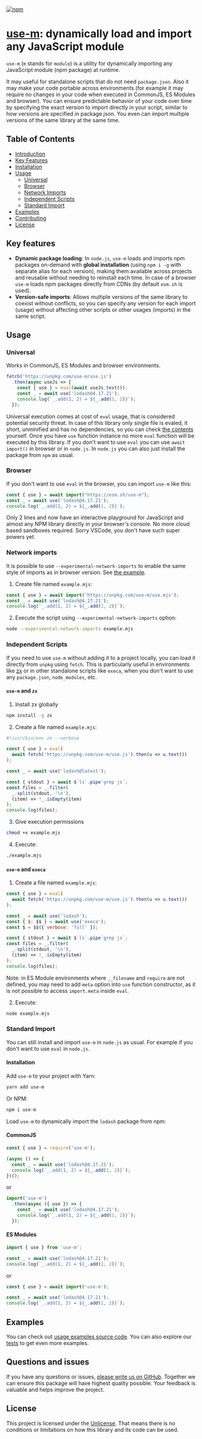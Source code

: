 [![npm](https://img.shields.io/npm/v/use-m.svg)](https://npmjs.com/use-m)

# [use-m](https://github.com/link-foundation/use-m): dynamically load and import any JavaScript module

`use-m` (`m` stands for `module`) is a utility for dynamically importing any JavaScript module (npm package) at runtime. 

It may useful for standalone scripts that do not need `package.json`. Also it may make your code portable across environments (for example it may require no changes in your code when executed in CommonJS, ES Modules and browser). You can ensure predictable behavior of your code over time by specifying the exact version to import directly in your script, similar to how versions are specified in package.json. You even can import multiple versions of the same library at the same time.

## Table of Contents
- [Introduction](#introduction)
- [Key Features](#key-features)
- [Installation](#installation)
- [Usage](#usage)
  - [Universal](#universal)
  - [Browser](#browser)
  - [Network Imports](#network-imports)
  - [Independent Scripts](#independent-scripts)
  - [Standard Import](#standard-import)
- [Examples](#examples)
- [Contributing](#contributing)
- [License](#license)

## Key features

- **Dynamic package loading**: In `node.js`, `use-m` loads and imports npm packages on-demand with **global installation** (using `npm i -g` with separate alias for each version), making them available across projects and reusable without needing to reinstall each time. In case of a browser `use-m` loads npm packages directly from CDNs (by default `esm.sh` is used).
- **Version-safe imports**: Allows multiple versions of the same library to coexist without conflicts, so you can specify any version for each import (usage) without affecting other scripts or other usages (imports) in the same script.

## Usage

### Universal

Works in CommonJS, ES Modules and browser environments.

```javascript
fetch('https://unpkg.com/use-m/use.js')
  .then(async useJs => {
    const { use } = eval(await useJs.text());
    const _ = await use('lodash@4.17.21');
    console.log(`_.add(1, 2) = ${_.add(1, 2)}`);
  });
```

Universal execution comes at cost of `eval` usage, that is considered potential security threat. In case of this library only single file is evaled, it short, unminified and has no dependencies, so you can check [the contents](https://unpkg.com/use-m/use.js) yourself. Once you have `use` function instance no more `eval` function will be executed by this library. If you don't want to use `eval` you can use `await import()` in browser or in `node.js`. In `node.js` you can also just install the package from `npm` as usual.

### Browser

If you don't want to use `eval` in the browser, you can import `use-m` like this:

```javascript
const { use } = await import("https://esm.sh/use-m");
const _ = await use('lodash@4.17.21');
console.log(`_.add(1, 2) = ${_.add(1, 2)}`);
```

Only 2 lines and now have an interactive playground for JavaScript and almost any NPM library directly in your browser's console. No more cloud based sandboxes required. Sorry VSCode, you don't have such super powers yet.

### Network imports

It is possible to use `--experimental-network-imports` to enable the same style of imports as in browser version. See [the example](https://github.com/link-foundation/use-m/blob/main/examples/network-imports/index.mjs).

1. Create file named `example.mjs`:
```javascript
const { use } = await import('https://unpkg.com/use-m/use.mjs');
const _ = await use('lodash@4.17.21');
console.log(`_.add(1, 2) = ${_.add(1, 2)}`);
```

2. Execute the script using `--experimental-network-imports` option:
```bash
node --experimental-network-imports example.mjs
```

### Independent Scripts

If you need to use `use-m` without adding it to a project locally, you can load it directly from `unpkg` using `fetch`. This is particularly useful in environments like [zx](https://github.com/google/zx) or in other standalone scripts like `execa`, when you don't want to use any `package.json`, `node_modules`, etc.

#### `use-m` and `zx`

1. Install zx globally

  ```bash
  npm install -g zx
  ```

2. Create a file named `example.mjs`:

  ```javascript
  #!/usr/bin/env zx --verbose
  
  const { use } = eval(
    await fetch('https://unpkg.com/use-m/use.js').then(u => u.text())
  );
  
  const _ = await use('lodash@latest');

  const { stdout } = await $`ls`.pipe`grep js`;
  const files = _.filter(
    _.split(stdout, '\n'),
    (item) => !_.isEmpty(item)
  );
  console.log(files);
  ```

3. Give execution permissions

  ```bash
  chmod +x example.mjs
  ```

4. Execute:

  ```bash
  ./example.mjs
  ```

#### `use-m` and `execa`

1. Create a file named `example.mjs`:

  ```javascript
  const { use } = eval(
    await fetch('https://unpkg.com/use-m/use.js').then(u => u.text())
  );

  const _ = await use('lodash');
  const { $: $$ } = await use('execa');
  const $ = $$({ verbose: 'full' });

  const { stdout } = await $`ls`.pipe`grep js`;
  const files = _.filter(
    _.split(stdout, '\n'),
    (item) => !_.isEmpty(item)
  );
  console.log(files);
  ```

Note: in ES Module environments where `__filename` and `require` are not defined, you may need to add `meta` option into `use` function constructor, as it is not possible to access `import.meta` inside `eval`.

2. Execute:

  ```bash
  node example.mjs
  ```

### Standard Import

You can still install and import `use-m` in `node.js` as usual. For example if you don't want to use `eval` in `node.js`.

#### Installation

Add `use-m` to your project with Yarn:

```bash
yarn add use-m
```

Or NPM:

```bash
npm i use-m
```

Load `use-m` to dynamically import the `lodash` package from npm:

#### CommonJS

```javascript
const { use } = require('use-m');

(async () => {
  const _ = await use('lodash@4.17.21');
  console.log(`_.add(1, 2) = ${_.add(1, 2)}`);
})();
```

or

```javascript
import('use-m')
  .then(async ({ use }) => {
    const _ = await use('lodash@4.17.21');
    console.log(`_.add(1, 2) = ${_.add(1, 2)}`);
  });
```

#### ES Modules

```javascript
import { use } from 'use-m';

const _ = await use('lodash@4.17.21');
console.log(`_.add(1, 2) = ${_.add(1, 2)}`);
```

or

```javascript
const { use } = await import('use-m');

const _ = await use('lodash@4.17.21');
console.log(`_.add(1, 2) = ${_.add(1, 2)}`);
```

## Examples

You can check out [usage examples source code](https://github.com/link-foundation/use-m/tree/main/examples). You can also explore our [tests](https://github.com/link-foundation/use-m/tree/main/tests) to get even more examples.

## Questions and issues

If you have any questions or issues, [please write us on GitHub](https://github.com/link-foundation/use-m/issues). Together we can ensure this package will have highest quality possible. Your feedback is valuable and helps improve the project.

## License

This project is licensed under the [Unlicense](https://github.com/link-foundation/use-m/blob/main/LICENSE). That means there is no conditions or limitations on how this library and its code can be used.
